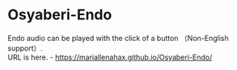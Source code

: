 # Osyaberi-Endo
Endo audio can be played with the click of a button （Non-English support）.        
URL is here. - https://mariallenahax.github.io/Osyaberi-Endo/
